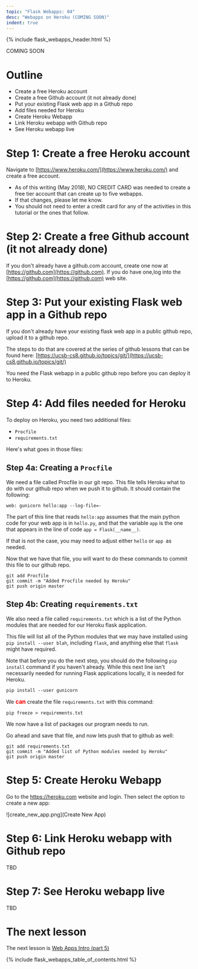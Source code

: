 ```yaml
---
topic: "Flask Webapps: 04"
desc: "Webapps on Heroku (COMING SOON)"
indent: true
---
```


{% include flask_webapps_header.html %}

COMING SOON

# Outline

* Create a free Heroku account
* Create a free Github account (it not already done)
* Put your existing Flask web app in a Github repo
* Add files needed for Heroku
* Create Heroku Webapp
* Link Heroku webapp with Github repo
* See Heroku webapp live

# Step 1: Create a free Heroku account

Navigate to [https://www.heroku.com/](https://www.heroku.com/) and create a free account. 

* As of this writing (May 2018), NO CREDIT CARD was needed to create a free tier account that can create up to five webapps.
* If that changes, please let me know.
* You should not need to enter a credit card for any of the activities in this tutorial or the ones that follow.

# Step 2:  Create a free Github account (it not already done)

If you don't already have a github.com account, create one now at [https://github.com](https://github.com).  If you do have one,log into the [https://github.com](https://github.com) web site.

# Step 3: Put your existing Flask web app in a Github repo

If you don't already have your existing flask web app in a public github repo, upload it to a github repo.

The steps to do that are covered at the series of github lessons that can be found here: [https://ucsb-cs8.github.io/topics/git/](https://ucsb-cs8.github.io/topics/git/)

You need the Flask webapp in a public github repo before you can deploy it to Heroku.

# Step 4: Add files needed for Heroku

To deploy on Heroku, you need two additional files:

* `Procfile`
* `requirements.txt`

Here's what goes in those files:

## Step 4a: Creating a `Procfile`

We need a file called Procfile in our git repo.  This file tells Heroku what to do with our github repo when we push it to github.  It should contain the following:

```
web: gunicorn hello:app --log-file=-
```

The part of this line that reads  `hello:app` assumes that the main python code for your web app is in `hello.py`, and that the variable `app` is the one that appears in the line of code `app = Flask(__name__)`.

If that is not the case, you may need to adjust either `hello` or `app `as needed.

Now that we have that file, you will want to do these commands to commit this file to our github repo.

```
git add Procfile
git commit -m "Added Procfile needed by Heroku"
git push origin master
```

## Step 4b: Creating `requirements.txt`

We also need a file called  `requirements.txt` which is a list of the Python modules that are needed for our Heroku flask application.   

This file will list all of the Python modules that we may have installed using 
`pip install --user blah`, including `flask`, and anything else that `flask` might have required.

Note that before you do the next step, you should do the following `pip install` command if you haven't already.  While this next line isn't necessarily needed for running Flask applications locally, it is needed for Heroku.

```
pip install --user gunicorn
```

We  <span style="font-weight:bold; font-size: 110%; color:red;">can</span> create the file `requirements.txt` with this command:

```
pip freeze > requirements.txt
```

We now have a list of packages our program needs to run. 

Go ahead and save that file, and now lets push that to github as well:

```
git add requirements.txt
git commit -m "Added list of Python modules needed by Heroku"
git push origin master
```

# Step 5: Create Heroku Webapp

Go to the <https://heroku.com> website and login.  Then select the option to create a new app:

![create_new_app.png](Create New App)

# Step 6: Link Heroku webapp with Github repo

TBD

# Step 7: See Heroku webapp live
TBD

# The next lesson

The next lesson is [Web Apps Intro (part 5)](/tutorials/flask_webapps_05/)

{% include flask_webapps_table_of_contents.html %}
